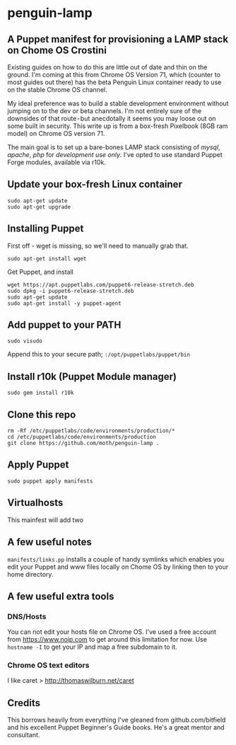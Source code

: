 # penguin-lamp
## A Puppet manifest for provisioning a LAMP stack on Chome OS Crostini

Existing guides on how to do this are little out of date and thin on the ground. I'm coming at this from Chrome OS Version 71, 
which (counter to most guides out there) has the beta Penguin Linux container ready to use on the stable Chrome OS channel. 

My ideal preference was to build a stable development environment without jumping on to the dev or beta channels. 
I'm not entirely sure of the downsides of that route - but anecdotally it seems you may loose out on some built in security.
This write up is from a box-fresh Pixelbook (8GB ram model) on Chrome OS version 71.

The main goal is to set up a bare-bones LAMP stack consisting of *mysql*, *apache*, *php* for *development use only*. I've opted to use standard Puppet Forge modules, available via r10k.

## Update your box-fresh Linux container

```
sudo apt-get update
sudo apt-get upgrade
```

## Installing Puppet

First off - wget is missing, so we'll need to manually grab that.

`sudo apt-get install wget`

Get Puppet, and install

```
wget https://apt.puppetlabs.com/puppet6-release-stretch.deb
sudo dpkg -i puppet6-release-stretch.deb
sudo apt-get update
sudo apt-get install -y puppet-agent
```
  
## Add puppet to your PATH

`sudo visudo`

Append this to your secure path; `:/opt/puppetlabs/puppet/bin`

## Install r10k (Puppet Module manager)

`sudo gem install r10k` 

## Clone this repo

```
rm -Rf /etc/puppetlabs/code/environments/production/*
cd /etc/puppetlabs/code/environments/production
git clone https://github.com/moth/penguin-lamp .
```

## Apply Puppet

`sudo puppet apply manifests`

## Virtualhosts

This mainfest will add two 

## A few useful notes

`manifests/links.pp` installs a couple of handy symlinks which enables you edit your Puppet and www files locally on Chome OS by linking then to your home directory.

## A few useful extra tools

### DNS/Hosts

You can not edit your hosts file on Chrome OS. I've used a free account from https://www.noip.com to get around this limitation for now. Use `hostname -I` to get your IP and map a free subdomain to it.

### Chrome OS text editors

I like caret > http://thomaswilburn.net/caret

## Credits

This borrows heavily from everything I've gleaned from github.com/bitfield and his excellent Puppet Beginner's Guide books. He's a great mentor and consultant.
